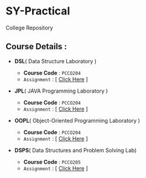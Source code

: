 # SY-Practical
College Repository

## Course Details :
- **DSL**( Data Structure Laboratory )
  - **Course Code** : `PCCO204`
  - `Assignment` : [ [Click Here](/ADS-Practical) ]
    
 - **JPL**( JAVA Programming Laboratory )
   - **Course Code** : `PCCO204`
   - `Assignment` : [ [Click Here](/Java-Practical) ]
    
- **OOPL**( Object-Oriented Programming Laboratory )
  - **Course Code** : `PCCO204`
  - `Assignment` : [ [Click Here](/OOP-Practical) ]
  
- **DSPS**( Data Structures and Problem Solving Lab)
  - **Course Code** : `PCCO205`
  - `Assignment` : [ [Click Here](/DSPS-Practical) ]
